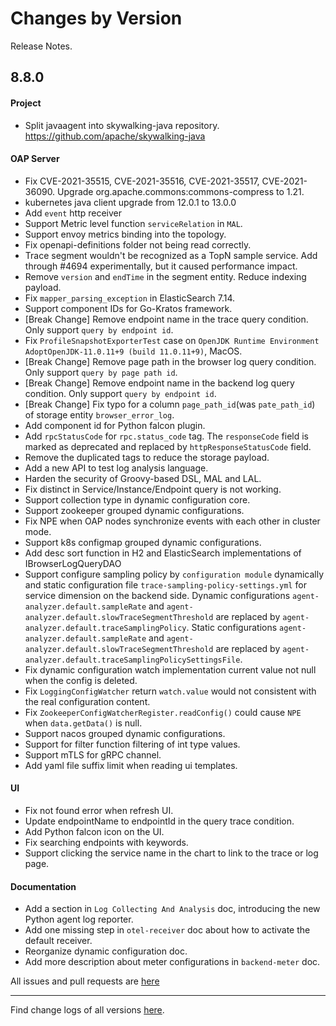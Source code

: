 Changes by Version
==================
Release Notes.

8.8.0
------------------

#### Project

* Split javaagent into skywalking-java repository. https://github.com/apache/skywalking-java

#### OAP Server

* Fix CVE-2021-35515, CVE-2021-35516, CVE-2021-35517, CVE-2021-36090. Upgrade org.apache.commons:commons-compress to
  1.21.
* kubernetes java client upgrade from 12.0.1 to 13.0.0
* Add `event` http receiver
* Support Metric level function `serviceRelation` in `MAL`.
* Support envoy metrics binding into the topology.
* Fix openapi-definitions folder not being read correctly.
* Trace segment wouldn't be recognized as a TopN sample service. Add through #4694 experimentally, but it caused
  performance impact.
* Remove `version` and `endTime` in the segment entity. Reduce indexing payload.
* Fix `mapper_parsing_exception` in ElasticSearch 7.14.
* Support component IDs for Go-Kratos framework.
* [Break Change] Remove endpoint name in the trace query condition. Only support `query by endpoint id`.
* Fix `ProfileSnapshotExporterTest` case on `OpenJDK Runtime Environment AdoptOpenJDK-11.0.11+9 (build 11.0.11+9)`,
  MacOS.
* [Break Change] Remove page path in the browser log query condition. Only support `query by page path id`.
* [Break Change] Remove endpoint name in the backend log query condition. Only support `query by endpoint id`.
* [Break Change] Fix typo for a column `page_path_id`(was `pate_path_id`) of storage entity `browser_error_log`.
* Add component id for Python falcon plugin.
* Add `rpcStatusCode` for `rpc.status_code` tag. The `responseCode` field is marked as deprecated and replaced by `httpResponseStatusCode` field. 
* Remove the duplicated tags to reduce the storage payload.
* Add a new API to test log analysis language.
* Harden the security of Groovy-based DSL, MAL and LAL.
* Fix distinct in Service/Instance/Endpoint query is not working.
* Support collection type in dynamic configuration core.
* Support zookeeper grouped dynamic configurations.
* Fix NPE when OAP nodes synchronize events with each other in cluster mode.
* Support k8s configmap grouped dynamic configurations.
* Add desc sort function in H2 and ElasticSearch implementations of IBrowserLogQueryDAO
* Support configure sampling policy by `configuration module` dynamically and static configuration
  file `trace-sampling-policy-settings.yml` for service dimension on the backend side. Dynamic
  configurations `agent-analyzer.default.sampleRate` and `agent-analyzer.default.slowTraceSegmentThreshold` are replaced
  by `agent-analyzer.default.traceSamplingPolicy`. Static configurations `agent-analyzer.default.sampleRate`
  and `agent-analyzer.default.slowTraceSegmentThreshold` are replaced
  by `agent-analyzer.default.traceSamplingPolicySettingsFile`.
* Fix dynamic configuration watch implementation current value not null when the config is deleted.
* Fix `LoggingConfigWatcher` return `watch.value` would not consistent with the real configuration content.
* Fix `ZookeeperConfigWatcherRegister.readConfig()` could cause `NPE` when `data.getData()` is null.
* Support nacos grouped dynamic configurations.
* Support for filter function filtering of int type values.
* Support mTLS for gRPC channel.
* Add yaml file suffix limit when reading ui templates.

#### UI

* Fix not found error when refresh UI.
* Update endpointName to endpointId in the query trace condition.
* Add Python falcon icon on the UI.
* Fix searching endpoints with keywords.
* Support clicking the service name in the chart to link to the trace or log page.

#### Documentation

* Add a section in `Log Collecting And Analysis` doc, introducing the new Python agent log reporter.
* Add one missing step in `otel-receiver` doc about how to activate the default receiver.
* Reorganize dynamic configuration doc.
* Add more description about meter configurations in `backend-meter` doc.

All issues and pull requests are [here](https://github.com/apache/skywalking/milestone/96?closed=1)

------------------
Find change logs of all versions [here](changes).
